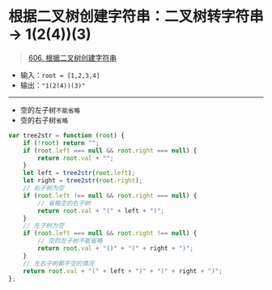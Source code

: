 
# 根据二叉树创建字符串：二叉树转字符串 → 1(2(4))(3)


> [606. 根据二叉树创建字符串](https://leetcode.cn/problems/construct-string-from-binary-tree/)

- 输入：`root = [1,2,3,4]`
- 输出：`"1(2(4))(3)"`


---

- 空的左子树`不能省略`
- 空的右子树`省略`

```javascript
var tree2str = function (root) {
    if (!root) return "";
    if (root.left === null && root.right === null) {
        return root.val + "";
    }
    let left = tree2str(root.left);
    let right = tree2str(root.right);
    // 右子树为空
    if (root.left !== null && root.right === null) {
        // 省略空的右子树
        return root.val + "(" + left + ")";
    }
    // 左子树为空
    if (root.left === null && root.right !== null) {
        // 空的左子树不能省略
        return root.val + "()" + "(" + right + ")";
    }
    // 左右子树都不空的情况
    return root.val + "(" + left + ")" + "(" + right + ")";
};
```